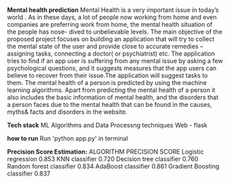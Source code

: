 **Mental health prediction**
Mental Health is a very important issue in today’s world . As in these days, a lot of people now working from home and even companies are preferring work from home, the mental health situation of the people has nose- dived to unbelievable levels. The main objective of the proposed project focuses on building an application that will try to collect the mental state of the user and provide close to accurate remedies – assigning tasks, connecting a doctor( or psychiatrist) etc. The application tries to find if an app user is suffering from any mental issue by asking a few psychological questions, and it suggests measures that the app users can believe to recover from their issue.The application will suggest tasks to them. The mental health of a person is predicted by using the machine learning algorithms. Apart from predicting the mental health of a person it also includes the basic information of mental health, and the disorders that a person faces due to the mental health that can be found in the causes, myths& facts and disorders in the website.

**Tech stack**
ML Algorithms and Data Processng techniques
Web - flask

**how to run**
Run 'python app.py' in terminal

**Precision Score Estimation:**
        ALGORITHM	                    PRECISION SCORE
Logistic regression	0.853
KNN classifier	0.720
Decision tree classifier	0.760
Random forest classifier	0.834
AdaBoost classifier	0.861
Gradient Boosting classifier	0.837
